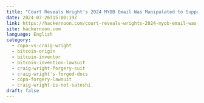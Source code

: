```yaml
---
title: "Court Reveals Wright's 2024 MYOB Email Was Manipulated to Support False Claims"
date: 2024-07-26T15:00:19Z
link: https://hackernoon.com/court-reveals-wrights-2024-myob-email-was-manipulated-to-support-false-claims?source=rss&utm_medium=RSS&utm_source=news.12bit.vn
site: hackernoon.com
language: English
category:
  - copa-vs-craig-wright
  - bitcoin-origin
  - bitcoin-inventor
  - bitcoin-invention-lawsuit
  - craig-wright-forgery-suit
  - craig-wright's-forged-docs
  - copa-forgery-lawsuit
  - craig-wright-is-not-satoshi
draft: false
---
```

